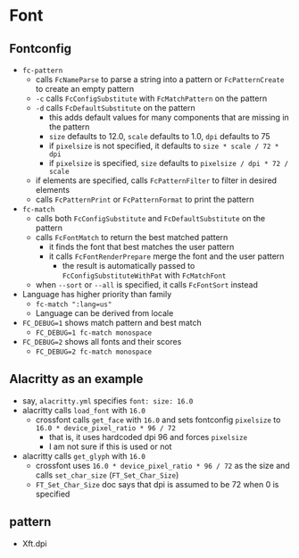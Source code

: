 Font
====

## Fontconfig

- `fc-pattern`
  - calls `FcNameParse` to parse a string into a pattern or `FcPatternCreate`
    to create an empty pattern
  - `-c` calls `FcConfigSubstitute` with `FcMatchPattern` on the pattern
  - `-d` calls `FcDefaultSubstitute` on the pattern
    - this adds default values for many components that are missing in the
      pattern
    - `size` defaults to 12.0, `scale` defaults to 1.0, `dpi` defaults to 75
    - if `pixelsize` is not specified, it defaults to `size * scale / 72 * dpi`
    - if `pixelsize` is specified, `size` defaults to
      `pixelsize / dpi * 72 / scale`
  - if elements are specified, calls `FcPatternFilter` to filter in desired
    elements
  - calls `FcPatternPrint` or `FcPatternFormat` to print the pattern
- `fc-match`
  - calls both `FcConfigSubstitute` and `FcDefaultSubstitute` on the pattern
  - calls `FcFontMatch` to return the best matched pattern
    - it finds the font that best matches the user pattern
    - it calls `FcFontRenderPrepare` merge the font and the user pattern
      - the result is automatically passed to `FcConfigSubstituteWithPat` with
      	`FcMatchFont`
  - when `--sort` or `--all` is specified, it calls `FcFontSort` instead
- Language has higher priority than family
  - `fc-match ":lang=us"`
  - Language can be derived from locale
- `FC_DEBUG=1` shows match pattern and best match
  - `FC_DEBUG=1 fc-match monospace`
- `FC_DEBUG=2` shows all fonts and their scores
  - `FC_DEBUG=2 fc-match monospace`

## Alacritty as an example

- say, `alacritty.yml` specifies `font: size: 16.0`
- alacritty calls `load_font` with `16.0`
  - crossfont calls `get_face` with `16.0` and sets fontconfig `pixelsize` to
    `16.0 * device_pixel_ratio * 96 / 72`
    - that is, it uses hardcoded dpi 96 and forces `pixelsize`
    - I am not sure if this is used or not
- alacritty calls `get_glyph` with `16.0`
  - crossfont uses `16.0 * device_pixel_ratio * 96 / 72` as the size and calls
    `set_char_size` (`FT_Set_Char_Size`)
  - `FT_Set_Char_Size` doc says that dpi is assumed to be 72 when 0 is
    specified

## pattern

- Xft.dpi
